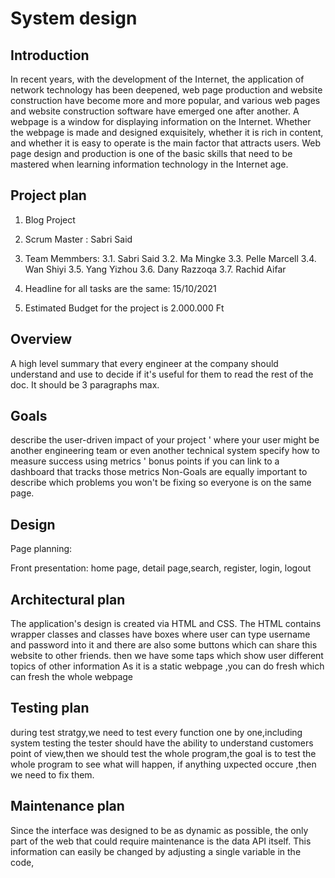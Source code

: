 System design
========
## Introduction
In recent years, with the development of the Internet, the application of network technology has been deepened, web page production and website construction have become more and more popular, and various web pages and website construction software have emerged one after another. A webpage is a window for displaying information on the Internet. Whether the webpage is made and designed exquisitely, whether it is rich in content, and whether it is easy to operate is the main factor that attracts users. Web page design and production is one of the basic skills that need to be mastered when learning information technology in the Internet age.

## Project plan

1. Blog Project

2. Scrum Master : Sabri Said

3. Team Memmbers: 
 3.1. Sabri Said
 3.2. Ma Mingke
 3.3. Pelle Marcell
 3.4. Wan Shiyi
 3.5. Yang Yizhou
 3.6. Dany Razzoqa
 3.7. Rachid Aifar
 
4. Headline for all tasks are the same: 15/10/2021

5. Estimated Budget for the project is 2.000.000 Ft

## Overview

A high level summary that every engineer at the company should understand and use to decide if it's useful for them to read the rest of the doc. It should be 3 paragraphs max.

## Goals

describe the user-driven impact of your project ' where your user might be another engineering team or even another technical system specify how to measure success using metrics ' bonus points if you can link to a dashboard that tracks those metrics Non-Goals are equally important to describe which problems you won't be fixing so everyone is on the same page.

## Design
Page planning:

Front presentation: home page, detail page,search, register, login, logout

## Architectural plan
The application's design is created via HTML and CSS. The HTML contains wrapper classes and classes have boxes 
where user can type username and password into it and there are also some buttons which can share this website to other friends.
then we have some taps which show user different topics of other information
As it is a static webpage ,you can do fresh which can fresh the whole webpage


## Testing plan
during test stratgy,we need to test every function one by one,including system testing
the tester should have the ability to understand customers point of view,then we should test the whole
program,the goal is to test the whole program to see what will happen,
if anything uxpected occure ,then we need to fix them.

## Maintenance plan
Since the interface was designed to be as dynamic as possible, the only part of the web that could require maintenance
is the data API itself. This information can easily be changed by adjusting a single variable in the code,
